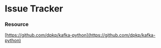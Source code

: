# Issue Tracker


### Resource

[https://github.com/dpkp/kafka-python](https://github.com/dpkp/kafka-python)